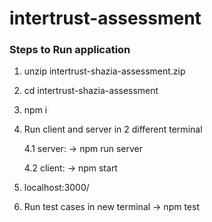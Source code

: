# intertrust-assessment

### Steps to Run application

1. unzip intertrust-shazia-assessment.zip
2. cd intertrust-shazia-assessment
3. npm i
4. Run client and server in 2 different terminal

     4.1 server:
    -> npm run server

    4.2 client:
    -> npm start

5. localhost:3000/
6. Run test cases in new terminal
    -> npm test

